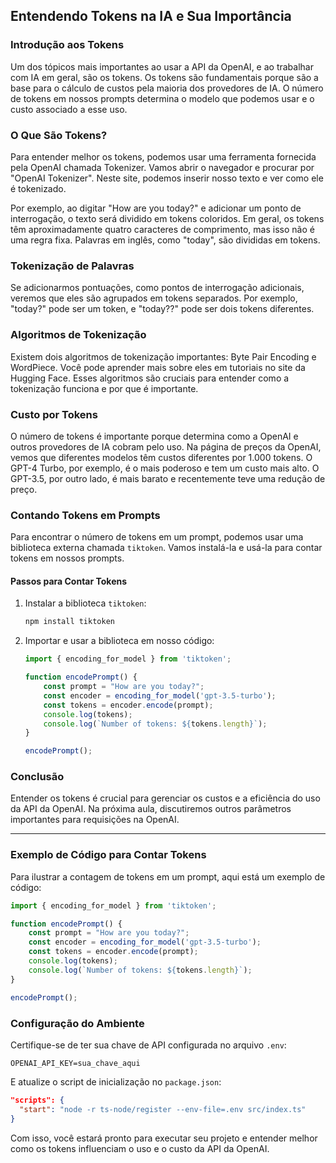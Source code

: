 ## Entendendo Tokens na IA e Sua Importância

### Introdução aos Tokens

Um dos tópicos mais importantes ao usar a API da OpenAI, e ao trabalhar com IA em geral, são os tokens. Os tokens são fundamentais porque são a base para o cálculo de custos pela maioria dos provedores de IA. O número de tokens em nossos prompts determina o modelo que podemos usar e o custo associado a esse uso.

### O Que São Tokens?

Para entender melhor os tokens, podemos usar uma ferramenta fornecida pela OpenAI chamada Tokenizer. Vamos abrir o navegador e procurar por "OpenAI Tokenizer". Neste site, podemos inserir nosso texto e ver como ele é tokenizado.

Por exemplo, ao digitar "How are you today?" e adicionar um ponto de interrogação, o texto será dividido em tokens coloridos. Em geral, os tokens têm aproximadamente quatro caracteres de comprimento, mas isso não é uma regra fixa. Palavras em inglês, como "today", são divididas em tokens.

### Tokenização de Palavras

Se adicionarmos pontuações, como pontos de interrogação adicionais, veremos que eles são agrupados em tokens separados. Por exemplo, "today?" pode ser um token, e "today??" pode ser dois tokens diferentes.

### Algoritmos de Tokenização

Existem dois algoritmos de tokenização importantes: Byte Pair Encoding e WordPiece. Você pode aprender mais sobre eles em tutoriais no site da Hugging Face. Esses algoritmos são cruciais para entender como a tokenização funciona e por que é importante.

### Custo por Tokens

O número de tokens é importante porque determina como a OpenAI e outros provedores de IA cobram pelo uso. Na página de preços da OpenAI, vemos que diferentes modelos têm custos diferentes por 1.000 tokens. O GPT-4 Turbo, por exemplo, é o mais poderoso e tem um custo mais alto. O GPT-3.5, por outro lado, é mais barato e recentemente teve uma redução de preço.

### Contando Tokens em Prompts

Para encontrar o número de tokens em um prompt, podemos usar uma biblioteca externa chamada `tiktoken`. Vamos instalá-la e usá-la para contar tokens em nossos prompts.

#### Passos para Contar Tokens

1. Instalar a biblioteca `tiktoken`:
   ```bash
   npm install tiktoken
   ```

2. Importar e usar a biblioteca em nosso código:
   ```javascript
   import { encoding_for_model } from 'tiktoken';

   function encodePrompt() {
       const prompt = "How are you today?";
       const encoder = encoding_for_model('gpt-3.5-turbo');
       const tokens = encoder.encode(prompt);
       console.log(tokens);
       console.log(`Number of tokens: ${tokens.length}`);
   }

   encodePrompt();
   ```

### Conclusão

Entender os tokens é crucial para gerenciar os custos e a eficiência do uso da API da OpenAI. Na próxima aula, discutiremos outros parâmetros importantes para requisições na OpenAI.

---

### Exemplo de Código para Contar Tokens

Para ilustrar a contagem de tokens em um prompt, aqui está um exemplo de código:

```javascript
import { encoding_for_model } from 'tiktoken';

function encodePrompt() {
    const prompt = "How are you today?";
    const encoder = encoding_for_model('gpt-3.5-turbo');
    const tokens = encoder.encode(prompt);
    console.log(tokens);
    console.log(`Number of tokens: ${tokens.length}`);
}

encodePrompt();
```

### Configuração do Ambiente

Certifique-se de ter sua chave de API configurada no arquivo `.env`:
```
OPENAI_API_KEY=sua_chave_aqui
```

E atualize o script de inicialização no `package.json`:
```json
"scripts": {
  "start": "node -r ts-node/register --env-file=.env src/index.ts"
}
```

Com isso, você estará pronto para executar seu projeto e entender melhor como os tokens influenciam o uso e o custo da API da OpenAI.